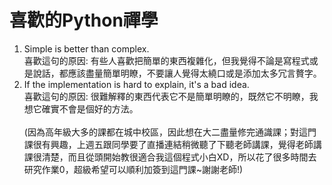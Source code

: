 喜歡的Python禪學
====
1. Simple is better than complex.<br>喜歡這句的原因: 有些人喜歡把簡單的東西複雜化，但我覺得不論是寫程式或是說話，都應該盡量簡單明瞭，不要讓人覺得太繞口或是添加太多冗言贅字。<br>
2. If the implementation is hard to explain, it's a bad idea.<br>喜歡這句的原因: 很難解釋的東西代表它不是簡單明瞭的，既然它不明瞭，我想它確實不會是個好的方法。<br> <br>
(因為高年級大多的課都在城中校區，因此想在大二盡量修完通識課；對這門課很有興趣，上週五跟同學要了直播連結稍微聽了下聽老師講課，覺得老師講課很清楚，而且從頭開始教很適合我這個程式小白XD，所以花了很多時間去研究作業0，超級希望可以順利加簽到這門課~謝謝老師!)
